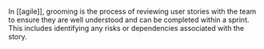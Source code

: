 In [[agile]], grooming is the process of reviewing user stories with the team to ensure they are well understood and can be completed within a sprint. This includes identifying any risks or dependencies associated with the story.